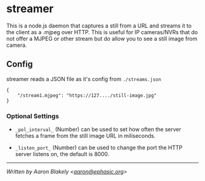 # streamer

This is a node.js daemon that captures a still from a URL and streams it to the client as a .mjpeg over HTTP.  This is useful for IP cameras/NVRs
that do not offer a MJPEG or other stream but do allow you to see a still image from camera.

## Config 

streamer reads a JSON file as it's config from `./streams.json`

    {
        "/stream1.mjpeg": "https://127..../still-image.jpg"
    }

### Optional Settings

* `_pol_interval_` (Number) can be used to set how often the server fetches a frame from the still image URL in miliseconds.

* `_listen_port_` (Number) can be used to change the port the HTTP server listens on, the default is 8000.

---
_Written by Aaron Blakely \<aaron@ephasic.org\>_